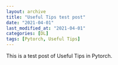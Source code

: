 ```yaml
---
layout: archive
title: "Useful Tips test post"
date: "2021-04-01"
last_modified_at: "2021-04-01"
categories: [DL]
tags: [Pytorch, Useful Tips]
---
```


This is a test post of Useful Tips in Pytorch.
